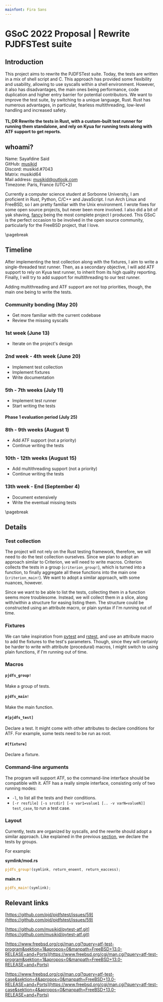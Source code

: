 ```yaml
---
mainfont: Fira Sans
---
```


# GSoC 2022 Proposal | Rewrite PJDFSTest suite

## Introduction

This project aims to rewrite the PJDFSTest suite.
Today, the tests are written in a mix of shell script and C.
This approach has provided some flexibility and usability,
allowing to use syscalls within a shell environment.
However, it also has disadvantages, the main ones being performance,
code duplication and higher entry barrier for potential contributors.
We want to improve the test suite, by switching to a unique language, Rust.
Rust has numerous advantages,
in particular, fearless multithreading, low-level handling and increased safety.

#### TL;DR Rewrite the tests in Rust, with a custom-built test runner for running them standalone, and rely on Kyua for running tests along with ATF support to get reports.

## whoami?

Name: Sayafdine Said\
GitHub: [musikid](https://github.com/musikid)\
Discord: musikid.#7043\
Matrix: musikid64\
Mail address: [musikid@outlook.com](mailto:musikid@outlook.com)\
Timezone: Paris, France (UTC+2)

Currently a computer science student at Sorbonne University,
I am proficient in Rust, Python, C/C++ and JavaScript. 
I run Arch Linux and FreeBSD, so I am pretty familiar with the Unix environment.
I wrote fixes for some open source projects, but never been more involved.
I also did a bit of yak shaving,
[fancy](https://github.com/musikid/fancy.git) being the most complete project I produced.
This GSoC is the perfect occasion to be involved in the open source community,
particularly for the FreeBSD project, that I love.

\pagebreak

## Timeline

After implementing the test collection along with the fixtures, 
I aim to write a single-threaded test runner.
Then, as a secondary objective,
I will add ATF support to rely on Kyua test runner,
to inherit from its high quality reporting.
Finally, I will try to add support for multithreading to our test runner.

Adding multithreading and ATF support are not top priorities, though, 
the main one being to write the tests.

### Community bonding (May 20)

- Get more familiar with the current codebase
- Review the missing syscalls

### 1st week (June 13)

- Iterate on the project's design

### 2nd week - 4th week (June 20)

- Implement test collection
- Implement fixtures
- Write documentation

### 5th - 7th weeks (July 11)

- Implement test runner
- Start writing the tests

#### Phase 1 evaluation period (July 25)

### 8th - 9th weeks (August 1)

- Add ATF support (not a priority)
- Continue writing the tests

### 10th - 12th weeks (August 15)

- Add multithreading support (not a priority)
- Continue writing the tests

### 13th week - End (September 4)

- Document extensively
- Write the eventual missing tests

\pagebreak

## Details

### Test collection

The project will not rely on the Rust testing framework,
therefore, we will need to do the test collection ourselves.
Since we plan to adopt an approach similar to Criterion, we will need to write macros.
Criterion collects the tests in a group (`criterion_group!`), which is turned into a function,
to finally aggregate all these functions into the main one (`criterion_main!`).
We want to adopt a similar approach, with some nuances, however.

Since we want to be able to list the tests, collecting them in a function seems more troublesome.
Instead, we will collect them in a slice, along with/within a structure for easing listing them.
The structure could be constructed using an attribute macro, or plain syntax if I'm running out of time.

### Fixtures

We can take inspiration from [pytest](https://docs.pytest.org/en/7.1.x/explanation/fixtures.html)
and [rstest](https://docs.rs/rstest/latest/rstest/attr.fixture.html),
and use an attribute macro to add the fixtures to the test's parameters.
Though, since they will certainly be harder to write with attribute (procedural) macros,
I might switch to using plain functions, if I'm running out of time.

### Macros

#### `pjdfs_group!`

Make a group of tests.

#### `pjdfs_main!`

Make the main function.

#### `#[pjdfs_test]`

Declare a test.
It might come with other attributes to declare conditions for ATF.
For example, some tests need to be run as root.

#### `#[fixture]`

Declare a fixture.

### Command-line arguments

The program will support ATF, so the command-line interface should be compatible with it.
ATF has a really simple interface, consisting only of two running modes:

- `-l`, to list all the tests and their conditions.
- `[-r resfile] [-s srcdir] [-v var1=value1 [.. -v varN=valueN]] test_case`, to run a test case.

### Layout

Currently, tests are organized by syscalls, and the rewrite should adopt a similar approach.
Like explained in the previous [section](#test-collection), we declare the tests by groups.

For example:

**symlink/mod.rs**
```rust
pjdfs_group!(symlink, return_enoent, return_eaccess);
```

**main.rs**
```rust
pjdfs_main!(symlink);
```

## Relevant links

[https://github.com/pjd/pjdfstest/issues/59](https://github.com/pjd/pjdfstest/issues/59)

[https://github.com/musikid/pytest-atf.git](https://github.com/musikid/pytest-atf.git)

[https://www.freebsd.org/cgi/man.cgi?query=atf-test-program&sektion=1&apropos=0&manpath=FreeBSD+13.0-RELEASE+and+Ports](https://www.freebsd.org/cgi/man.cgi?query=atf-test-program&sektion=1&apropos=0&manpath=FreeBSD+13.0-RELEASE+and+Ports)

[https://www.freebsd.org/cgi/man.cgi?query=atf-test-case&sektion=4&apropos=0&manpath=FreeBSD+13.0-RELEASE+and+Ports](https://www.freebsd.org/cgi/man.cgi?query=atf-test-case&sektion=4&apropos=0&manpath=FreeBSD+13.0-RELEASE+and+Ports)

